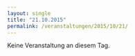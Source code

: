 ```yaml
---
layout: single
title: "21.10.2015"
permalink: /veranstaltungen/2015/10/21/
---
```


Keine Veranstaltung an diesem Tag.
